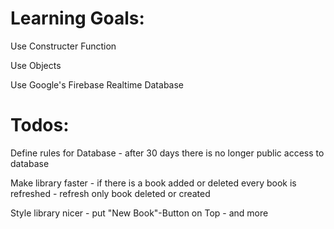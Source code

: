 # Learning Goals:

Use Constructer Function

Use Objects

Use Google's Firebase Realtime Database

# Todos: 

Define rules for Database - after 30 days there is no longer public access to database

Make library faster - if there is a book added or deleted every book is refreshed - refresh only book deleted or created 

Style library nicer - put "New Book"-Button on Top - and more

